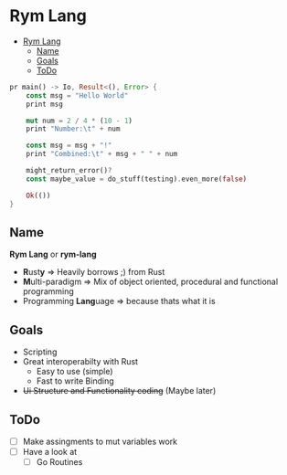 # Rym Lang

- [Rym Lang](#rym-lang)
	- [Name](#name)
	- [Goals](#goals)
	- [ToDo](#todo)

```rust
pr main() -> Io, Result<(), Error> {
	const msg = "Hello World"
	print msg

	mut num = 2 / 4 * (10 - 1)
	print "Number:\t" + num

	const msg = msg + "!"
	print "Combined:\t" + msg + " " + num

	might_return_error()?
	const maybe_value = do_stuff(testing).even_more(false)

	Ok(())
}
```

## Name

**Rym Lang** or **rym-lang**

- **R**ust**y** ⇒ Heavily borrows ;) from Rust
- **M**ulti-paradigm ⇒ Mix of object oriented, procedural and functional programming
- Programming **Lang**uage ⇒ because thats what it is

## Goals

- Scripting
- Great interoperabilty with Rust
  - Easy to use (simple)
  - Fast to write Binding
- ~~Ui Structure and Functionality coding~~ (Maybe later)

## ToDo

- [ ] Make assingments to mut variables work
- [ ] Have a look at
  - [ ] Go Routines
